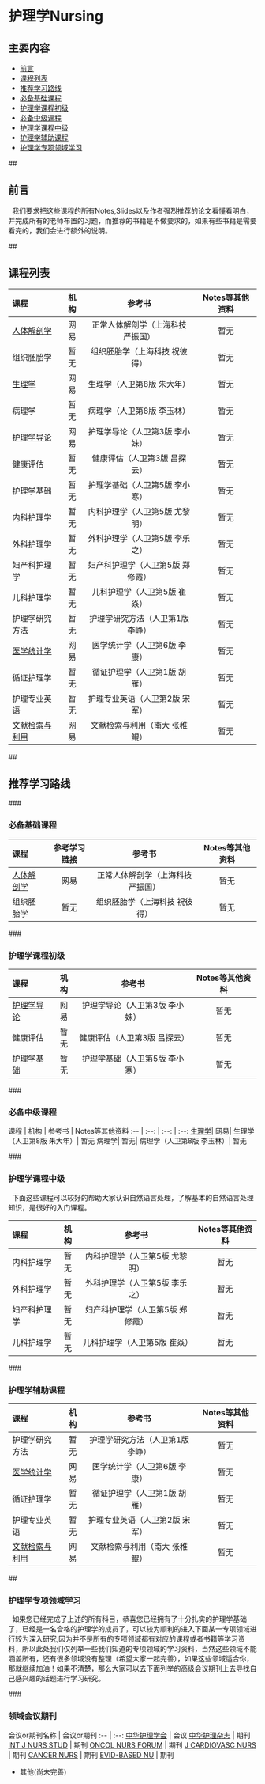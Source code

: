 # 护理学Nursing

## 主要内容
- [前言](#preparation) 
- [课程列表](#curriculum)
- [推荐学习路线](#learning_route)
 - [必备基础课程](#must_basic)
 - [护理学课程初级](#nursing_basic) 
 - [必备中级课程](#must_median)
 - [护理学课程中级](#nursing_median)  
 - [护理学辅助课程](#nursing_supp)  
 
- [护理学专项领域学习](#special_learning)

##<h2 id="preparation">前言</h2>
   我们要求把这些课程的所有Notes,Slides以及作者强烈推荐的论文看懂看明白，并完成所有的老师布置的习题，而推荐的书籍是不做要求的，如果有些书籍是需要看完的，我们会进行额外的说明。

##<h2 id="curriculum">课程列表</h2>

课程 | 机构 | 参考书 | Notes等其他资料
:-- | :--: | :--: | :--:
[人体解剖学](http://open.163.com/movie/2011/12/F/P/M7KV7F6L7_M7M2UDSFP.html) |	网易|	正常人体解剖学（上海科技 严振国）|	暂无
组织胚胎学|	暂无|	组织胚胎学（上海科技 祝彼得）|	暂无
[生理学](http://open.163.com/movie/2013/8/I/L/M98EV0RCC_M98P15OIL.html)|	网易|	生理学（人卫第8版 朱大年）|	暂无
病理学|	暂无|	病理学（人卫第8版 李玉林）|	暂无
[护理学导论](http://open.163.com/movie/2015/8/H/E/MAUUIHRGE_MAV6ECLHE.html)|	网易|	护理学导论（人卫第3版 李小妹）|	暂无
健康评估|	暂无|	健康评估（人卫第3版 吕探云）|	暂无
护理学基础|	暂无|	护理学基础（人卫第5版 李小寒）|	暂无
内科护理学|	暂无|	内科护理学（人卫第5版 尤黎明）|	暂无
外科护理学|	暂无|	外科护理学（人卫第5版 李乐之）|	暂无
妇产科护理学|	暂无|	妇产科护理学（人卫第5版 郑修霞）|	暂无
儿科护理学|	暂无|	儿科护理学（人卫第5版 崔焱）|	暂无
护理学研究方法|	暂无|	护理学研究方法（人卫第1版 李峥）|	暂无
[医学统计学](http://study.163.com/course/introduction/1003118012.htm#/courseDetail)|	网易|	医学统计学（人卫第6版 李康）|	暂无
循证护理学|	暂无|	循证护理学（人卫第1版 胡雁）|	暂无
护理专业英语|	暂无|	护理专业英语（人卫第2版 宋军）|	暂无
[文献检索与利用](http://study.163.com/course/introduction/348001.htm#/courseDetail)|	网易|	文献检索与利用（南大 张稚鲲）|	暂无

##<h2 id="learning_route">推荐学习路线</h2>

###<h3 id="must_basic">必备基础课程</h3>

课程 | 参考学习链接 | 参考书 | Notes等其他资料
:-- | :--: | :--: | :--:
[人体解剖学](http://open.163.com/movie/2011/12/F/P/M7KV7F6L7_M7M2UDSFP.html) |	网易|	正常人体解剖学（上海科技 严振国）|	暂无
组织胚胎学|	暂无|	组织胚胎学（上海科技 祝彼得）|	暂无


###<h3 id="nursing_basic">护理学课程初级</h3>

课程 | 机构 | 参考书 | Notes等其他资料
:-- | :--: | :--: | :--:
[护理学导论](http://open.163.com/movie/2015/8/H/E/MAUUIHRGE_MAV6ECLHE.html)|	网易|	护理学导论（人卫第3版 李小妹）|	暂无
健康评估|	暂无|	健康评估（人卫第3版 吕探云）|	暂无
护理学基础|	暂无|	护理学基础（人卫第5版 李小寒）|	暂无

###<h3 id="must_median">必备中级课程</h3>
课程 | 机构 | 参考书 | Notes等其他资料
:-- | :--: | :--: | :--:
[生理学](http://open.163.com/movie/2013/8/I/L/M98EV0RCC_M98P15OIL.html)|	网易|	生理学（人卫第8版 朱大年）|	暂无
病理学|	暂无|	病理学（人卫第8版 李玉林）|	暂无

###<h3 id="nursing_median">护理学课程中级</h3>
   下面这些课程可以较好的帮助大家认识自然语言处理，了解基本的自然语言处理知识，是很好的入门课程。
   
课程 | 机构 | 参考书 | Notes等其他资料
:-- | :--: | :--: | :--:
内科护理学|	暂无|	内科护理学（人卫第5版 尤黎明）|	暂无
外科护理学|	暂无|	外科护理学（人卫第5版 李乐之）|	暂无
妇产科护理学|	暂无|	妇产科护理学（人卫第5版 郑修霞）|	暂无
儿科护理学|	暂无|	儿科护理学（人卫第5版 崔焱）|	暂无


###<h3 id="nursing_supp">护理学辅助课程</h3>
  
课程 | 机构 | 参考书 | Notes等其他资料
:-- | :--: | :--: | :--:
护理学研究方法|	暂无|	护理学研究方法（人卫第1版 李峥）|	暂无
[医学统计学](http://study.163.com/course/introduction/1003118012.htm#/courseDetail)|	网易|	医学统计学（人卫第6版 李康）|	暂无
循证护理学|	暂无|	循证护理学（人卫第1版 胡雁）|	暂无
护理专业英语|	暂无|	护理专业英语（人卫第2版 宋军）|	暂无
[文献检索与利用](http://study.163.com/course/introduction/348001.htm#/courseDetail)|	网易|	文献检索与利用（南大 张稚鲲）|	暂无


##<h3 id="special_learning">护理学专项领域学习</h3>
   如果您已经完成了上述的所有科目，恭喜您已经拥有了十分扎实的护理学基础了，已经是一名合格的护理学的成员了，可以较为顺利的进入下面某一专项领域进行较为深入研究,因为并不是所有的专项领域都有对应的课程或者书籍等学习资料，所以此处我们仅列举一些我们知道的专项领域的学习资料，当然这些领域不能涵盖所有，还有很多领域没有整理（希望大家一起完善），如果这些领域适合你，那就继续加油！如果不清楚，那么大家可以去下面列举的高级会议期刊上去寻找自己感兴趣的话题进行学习研究。 

###<h3 id="special_learning_data">领域会议期刊</h3>
会议or期刊名称 | 会议or期刊
:-- | :--: 
[中华护理学会](http://www.cna-cast.org.cn/) | 会议
[中华护理杂志](http://www.zhhlzzs.com/) | 期刊
[INT J NURS STUD](http://www.journalofnursingstudies.com/) | 期刊
[ONCOL NURS FORUM](https://onf.ons.org/) | 期刊
[J CARDIOVASC NURS](http://journals.lww.com/jcnjournal/) | 期刊
[CANCER NURS](http://journals.lww.com/cancernursingonline/) | 期刊
[EVID-BASED NU](http://ebn.bmj.com/) | 期刊
- 其他(尚未完善)





